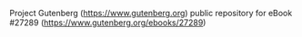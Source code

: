 Project Gutenberg (https://www.gutenberg.org) public repository for eBook #27289 (https://www.gutenberg.org/ebooks/27289)

